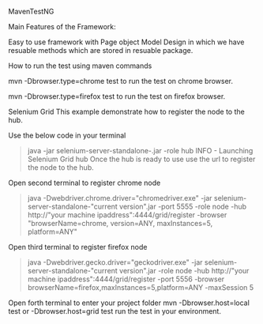 MavenTestNG

Main Features of the Framework:

Easy to use framework with Page object Model Design in which we have resuable methods which are stored in resuable package.

How to run the test using maven commands

mvn -Dbrowser.type=chrome test to run the test on chrome browser.

mvn -Dbrowser.type=firefox test to run the test on firefox browser.


Selenium Grid
This example demonstrate how to register the node to the hub.

Use the below code in your terminal
> java -jar selenium-server-standalone-<current version>.jar -role hub INFO - Launching Selenium Grid hub
Once the hub is ready to use use the url to register the node to the hub.

Open second terminal to register chrome node
> java -Dwebdriver.chrome.driver="chromedriver.exe" -jar selenium-server-standalone-"current version".jar -port 5555 -role node -hub 
http://"your machine ipaddress":4444/grid/register -browser "browserName=chrome, version=ANY, maxInstances=5, platform=ANY"

Open third terminal to register firefox node
> java -Dwebdriver.gecko.driver="geckodriver.exe" -jar selenium-server-standalone-"current version".jar -role node -hub http://"your machine ipaddress":4444/grid/register -port 5556 
-browser browserName=firefox,maxInstances=5,platform=ANY -maxSession 5

Open forth terminal to enter your project folder
mvn -Dbrowser.host=local test or -Dbrowser.host=grid test run the test in your environment.

